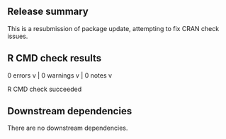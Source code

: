 ## Release summary

This is a resubmission of package update, attempting to fix CRAN check issues. 

## R CMD check results

0 errors v | 0 warnings v | 0 notes v

R CMD check succeeded

## Downstream dependencies

There are no downstream dependencies.
